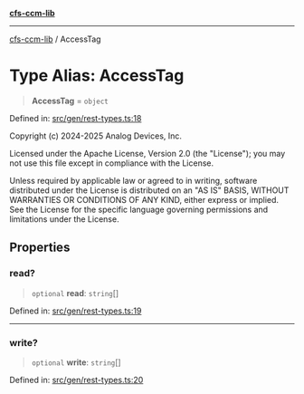 [**cfs-ccm-lib**](../README.md)

***

[cfs-ccm-lib](../README.md) / AccessTag

# Type Alias: AccessTag

> **AccessTag** = `object`

Defined in: [src/gen/rest-types.ts:18](#)

Copyright (c) 2024-2025 Analog Devices, Inc.

Licensed under the Apache License, Version 2.0 (the "License");
you may not use this file except in compliance with the License.

Unless required by applicable law or agreed to in writing, software
distributed under the License is distributed on an "AS IS" BASIS,
WITHOUT WARRANTIES OR CONDITIONS OF ANY KIND, either express or implied.
See the License for the specific language governing permissions and
limitations under the License.

## Properties

### read?

> `optional` **read**: `string`[]

Defined in: [src/gen/rest-types.ts:19](#)

***

### write?

> `optional` **write**: `string`[]

Defined in: [src/gen/rest-types.ts:20](#)
